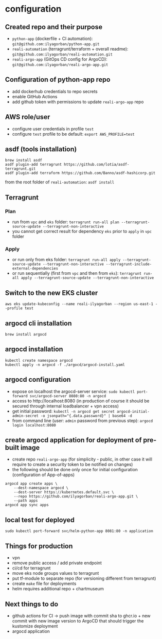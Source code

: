 # configuration

## Created repo and their purpose

- `python-app` (dockerfile + CI automation): `git@github.com:ilyagorban/python-app.git`
- `reali-automation` (terragrunt/terraform + overall readme): `git@github.com:ilyagorban/reali-automation.git`
- `reali-argo-app` (GitOps CD config for ArgoCD): `git@github.com:ilyagorban/reali-argo-app.git`

## Configuration of python-app repo

- add dockerhub credentials to repo secrets
- enable GitHub Actions
- add github token with permissions to update `reali-argo-app` repo

## AWS role/user

- configure user credentials in profile `test`
- configure `test` profile to be default: `export AWS_PROFILE=test`

## asdf (tools installation)

```
brew install asdf
asdf plugin-add terragrunt https://github.com/lotia/asdf-terragrunt.git
asdf plugin-add terraform https://github.com/Banno/asdf-hashicorp.git
```

from the root folder of `reali-automation`: `asdf install`

## Terragrunt

### Plan

- run from `vpc` and `eks` folder: `terragrunt run-all plan --terragrunt-source-update --terragrunt-non-interactive`
- you cannot get correct result for dependency `eks` prior to `apply` in `vpc` folder

### Apply

- or run only from eks folder: `terragrunt run-all apply --terragrunt-source-update --terragrunt-non-interactive --terragrunt-include-external-dependencies`
- or run sequentially (first from `vpc` and then from `eks`): `terragrunt run-all apply --terragrunt-source-update --terragrunt-non-interactive`

## Switch to the new EKS cluster

`aws eks update-kubeconfig --name reali-ilyagorban --region us-east-1 --profile test`

## argocd cli installation

`brew install argocd`

## argocd installation

```
kubectl create namespace argocd
kubectl apply -n argocd -f ./argocd/argocd-install.yaml
```

## argocd configuration

- expose on localhost the argocd-server service: `sudo kubectl port-forward svc/argocd-server 8080:80 -n argocd`
- access to http://localhost:8080 (in production of course it should be secured through internal loadbalancer + vpn access)
- get initial password: `kubectl -n argocd get secret argocd-initial-admin-secret -o jsonpath="{.data.password}" | base64 -d`
- from command line (user: `admin` password from previous step): `argocd login localhost:8080`

## create argocd application for deployment of pre-built image

- create repo `reali-argo-app` (for simplicity - public, in other case it will require to create a security token to be notified on changes)
- the following should be done only once for initial configuration (configuration of App-of-apps)

```
argocd app create apps \
    --dest-namespace argocd \
    --dest-server https://kubernetes.default.svc \
    --repo https://github.com/ilyagorban/reali-argo-app.git \
    --path apps
argocd app sync apps
```

## local test for deployed

`sudo kubectl port-forward svc/helm-python-app 8081:80 -n application`

## Things for production

- vpn
- remove public access / add private endpoint
- ci/cd for terragrunt
- move eks node groups values to terragrunt
- put tf-module to separate repo (for versioning different from terragrunt)
- create `make` file for deployments
- helm requires additional repo + chartmuseum

## Next things to do

- github actions for CI -> push image with commit sha to ghcr.io + new commit with new image version to ArgoCD that should trigger the kustomize deployment
- argocd application
